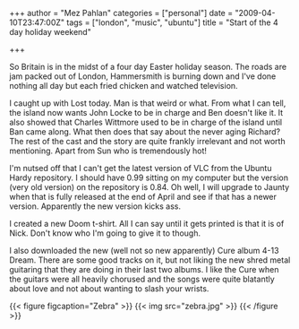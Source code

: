+++
author = "Mez Pahlan"
categories = ["personal"]
date = "2009-04-10T23:47:00Z"
tags = ["london", "music", "ubuntu"]
title = "Start of the 4 day holiday weekend"

+++

So Britain is in the midst of a four day Easter holiday season. The roads are jam packed out of London, Hammersmith is
burning down and I've done nothing all day but each fried chicken and watched television.

<!--more--> 

I caught up with Lost today. Man is that weird or what. From what I can tell, the island now wants John Locke to be in
charge and Ben doesn't like it. It also showed that Charles Wittmore used to be in charge of the island until Ban came
along. What then does that say about the never aging Richard? The rest of the cast and the story are quite frankly
irrelevant and not worth mentioning. Apart from Sun who is tremendously hot!

I'm nutsed off that I can't get the latest version of VLC from the Ubuntu Hardy repository. I should have 0.99 sitting
on my computer but the version (very old version) on the repository is 0.84. Oh well, I will upgrade to Jaunty when that
is fully released at the end of April and see if that has a newer version. Apparently the new version kicks ass.

I created a new Doom t-shirt. All I can say until it gets printed is that it is of Nick. Don't know who I'm going to
give it to though.

I also downloaded the new (well not so new apparently) Cure album 4-13 Dream. There are some good tracks on it, but not
liking the new shred metal guitaring that they are doing in their last two albums. I like the Cure when the guitars were
all heavily chorused and the songs were quite blatantly about love and not about wanting to slash your wrists.

{{< figure figcaption="Zebra" >}}
    {{< img src="zebra.jpg" >}}
{{< /figure >}}
